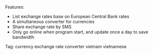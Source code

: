 Features:
- List exchange rates base on European Central Bank rates
- A simultaneous converter for currencies
- Share exchange rate by SMS
- Only go online when program start, and update once a day to save bandwidth

Tag: currency exchange rate converter vietnam vietnamese